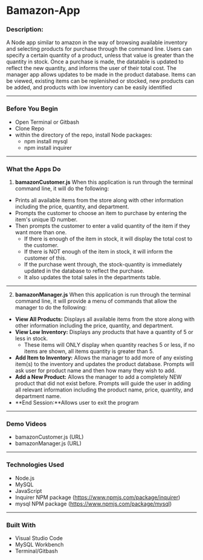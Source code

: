 # Bamazon-App
### **Description:**
A Node app similar to amazon in the way of browsing available inventory and selecting products for purchase through the command line. Users can specify a certain quantity of a product, unless that value is greater than the quantity in stock. Once a purchase is made, the datatable is updated to reflect the new quantity, and informs the user of their total cost. The manager app allows updates to be made in the product database. Items can be viewed, existing items can be replenished or stocked, new products can be added, and products with low inventory can be easily identified<br>
_____
### **Before You Begin**
* Open Terminal or Gitbash
* Clone Repo
* within the directory of the repo, install Node packages:
    * npm install mysql
    * npm install inquirer<br>
_____
### **What the Apps Do**
1. **bamazonCustomer.js**
When this application is run through the terminal command line, it will do the following:
* Prints all available items from the store along with other information including the price, quantity, and department.
* Prompts the customer to choose an item to purchase by entering the item's unique ID number.
* Then prompts the customer to enter a valid quantity of the item if they want more than one.
    * If there is enough of the item in stock, it will display the total cost to the customer.
    * If there is NOT enough of the item in stock, it will inform the customer of this.
    * If the purchase went through, the stock-quantity is immediately updated in the database to reflect the purchase.
    * It also updates the total sales in the departments table.<br>
_____
2. **bamazonManager.js**
When this application is run through the terminal command line, it will provide a menu of commands that allow the manager to do the following:
* **View All Products:** Displays all available items from the store along with other information including the price, quantity, and department.
* **View Low Inventory:** Displays any products that have a quantity of 5 or less in stock.
    * These items will ONLY display when quantity reaches 5 or less, if no items are shown, all items quantity is greater than 5.
* **Add Item to Inventory:** Allows the manager to add more of any existing item(s) to the inventory and updates the product database. Prompts will ask user for product name and then how many they wish to add.
* **Add a New Product:** Allows the manager to add a completely NEW product that did not exist before. Prompts will guide the user in adding all relevant information including the product name, price, quantity, and department name.
* **End Session:**Allows user to exit the program<br>
_____
### **Demo Videos**
* bamazonCustomer.js (URL)
* bamazonManager.js (URL)
_____
### **Technologies Used**
* Node.js
* MySQL 
* JavaScript
* Inquirer NPM package (https://www.npmjs.com/package/inquirer)
* mysql NPM package (https://www.npmjs.com/package/mysql)<br>
_____
### **Built With**
* Visual Studio Code
* MySQL Workbench
* Terminal/Gitbash






